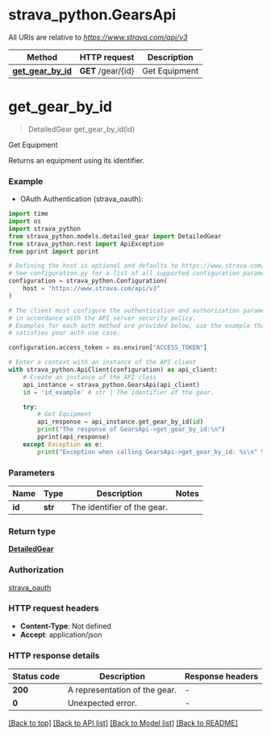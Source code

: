 # strava_python.GearsApi

All URIs are relative to *https://www.strava.com/api/v3*

Method | HTTP request | Description
------------- | ------------- | -------------
[**get_gear_by_id**](GearsApi.md#get_gear_by_id) | **GET** /gear/{id} | Get Equipment


# **get_gear_by_id**
> DetailedGear get_gear_by_id(id)

Get Equipment

Returns an equipment using its identifier.

### Example

* OAuth Authentication (strava_oauth):
```python
import time
import os
import strava_python
from strava_python.models.detailed_gear import DetailedGear
from strava_python.rest import ApiException
from pprint import pprint

# Defining the host is optional and defaults to https://www.strava.com/api/v3
# See configuration.py for a list of all supported configuration parameters.
configuration = strava_python.Configuration(
    host = "https://www.strava.com/api/v3"
)

# The client must configure the authentication and authorization parameters
# in accordance with the API server security policy.
# Examples for each auth method are provided below, use the example that
# satisfies your auth use case.

configuration.access_token = os.environ["ACCESS_TOKEN"]

# Enter a context with an instance of the API client
with strava_python.ApiClient(configuration) as api_client:
    # Create an instance of the API class
    api_instance = strava_python.GearsApi(api_client)
    id = 'id_example' # str | The identifier of the gear.

    try:
        # Get Equipment
        api_response = api_instance.get_gear_by_id(id)
        print("The response of GearsApi->get_gear_by_id:\n")
        pprint(api_response)
    except Exception as e:
        print("Exception when calling GearsApi->get_gear_by_id: %s\n" % e)
```



### Parameters

Name | Type | Description  | Notes
------------- | ------------- | ------------- | -------------
 **id** | **str**| The identifier of the gear. | 

### Return type

[**DetailedGear**](DetailedGear.md)

### Authorization

[strava_oauth](../README.md#strava_oauth)

### HTTP request headers

 - **Content-Type**: Not defined
 - **Accept**: application/json

### HTTP response details
| Status code | Description | Response headers |
|-------------|-------------|------------------|
**200** | A representation of the gear. |  -  |
**0** | Unexpected error. |  -  |

[[Back to top]](#) [[Back to API list]](../README.md#documentation-for-api-endpoints) [[Back to Model list]](../README.md#documentation-for-models) [[Back to README]](../README.md)

